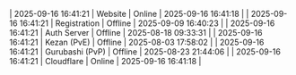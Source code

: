 | 2025-09-16 16:41:21 | Website | Online | 2025-09-16 16:41:18 |
| 2025-09-16 16:41:21 | Registration | Offline | 2025-09-09 16:40:23 |
| 2025-09-16 16:41:21 | Auth Server | Offline | 2025-08-18 09:33:31 |
| 2025-09-16 16:41:21 | Kezan (PvE) | Offline | 2025-08-03 17:58:02 |
| 2025-09-16 16:41:21 | Gurubashi (PvP) | Offline | 2025-08-23 21:44:06 |
| 2025-09-16 16:41:21 | Cloudflare | Online | 2025-09-16 16:41:18 |
